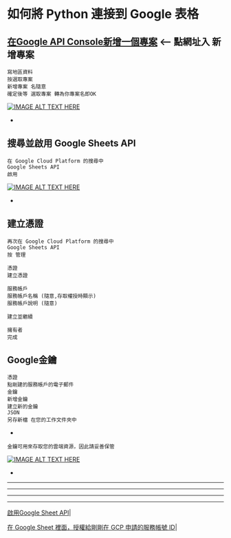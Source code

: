 
# 如何將 Python 連接到 Google 表格


## [在Google API Console新增一個專案](https://console.developers.google.com/) <-- 點網址入 新增專案

    寫地區資料
    按選取專案
    新增專案 名隨意
    確定後等 選取專案 轉為你專案名即OK
    
[![IMAGE ALT TEXT HERE](https://img.youtube.com/vi/zcJe5Isfhng/0.jpg)](https://www.youtube.com/watch?v=zcJe5Isfhng)

-

## 搜尋並啟用 Google Sheets API

    在 Google Cloud Platform 的搜尋中
    Google Sheets API
    啟用

[![IMAGE ALT TEXT HERE](https://img.youtube.com/vi/KObOPFWQoPk/0.jpg)](https://www.youtube.com/watch?v=KObOPFWQoPk)

-

## 建立憑證

    再次在 Google Cloud Platform 的搜尋中
    Google Sheets API    
    按 管理
    
    憑證
    建立憑證
    
    服務帳戶
    服務帳戶名稱 (隨意,存取權授時顯示)
    服務帳戶說明 (隨意)
    
    建立並繼續

    擁有者
    完成

## Google金鑰

    憑證
    點剛建的服務帳戶的電子郵件
    金鑰
    新增金鑰
    建立新的金鑰
    JSON
    另存新檔 在您的工作文件夾中


-

    金鑰可用來存取您的雲端資源，因此請妥善保管
    
[![IMAGE ALT TEXT HERE](https://img.youtube.com/vi/IWnQa3J5VRI/0.jpg)](https://www.youtube.com/watch?v=IWnQa3J5VRI)

-























---
---
---
--- 

[啟用Google Sheet API](https://www.learncodewithmike.com/2020/08/python-write-to-google-sheet.html)|

[在 Google Sheet 裡面，授權給剛剛在 GCP 申請的服務帳號 ID](https://www.maxlist.xyz/2018/09/25/python_googlesheet_crud/)|
